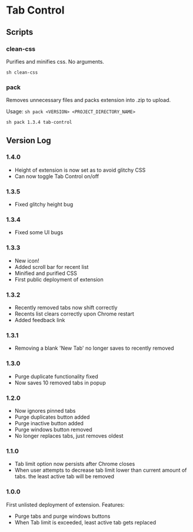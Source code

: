 # Tab Control

## Scripts

### clean-css

Purifies and minifies css. No arguments.
```
sh clean-css
```

### pack

Removes unnecessary files and packs extension into .zip to upload.

Usage: `sh pack <VERSION> <PROJECT_DIRECTORY_NAME>`
```
sh pack 1.3.4 tab-control
```

## Version Log

### 1.4.0
- Height of extension is now set as to avoid glitchy CSS
- Can now toggle Tab Control on/off

### 1.3.5
- Fixed glitchy height bug

### 1.3.4
- Fixed some UI bugs

### 1.3.3
- New icon!
- Added scroll bar for recent list
- Minified and purified CSS
- First public deployment of extension

### 1.3.2
- Recently removed tabs now shift correctly
- Recents list clears correctly upon Chrome restart
- Added feedback link

### 1.3.1
- Removing a blank 'New Tab' no longer saves to recently removed

### 1.3.0
- Purge duplicate functionality fixed
- Now saves 10 removed tabs in popup

### 1.2.0
- Now ignores pinned tabs
- Purge duplicates button added
- Purge inactive button added
- Purge windows button removed
- No longer replaces tabs, just removes oldest

### 1.1.0
- Tab limit option now persists after Chrome closes
- When user attempts to decrease tab limit lower than current amount of tabs.
  the least active tab will be removed

### 1.0.0
First unlisted deployment of extension. Features:
- Purge tabs and purge windows buttons
- When Tab limit is exceeded, least active tab gets replaced

